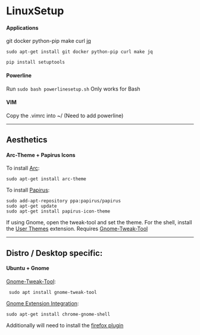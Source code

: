 # LinuxSetup

#### Applications
git docker python-pip make curl [jq](https://stedolan.github.io/jq/)
```
sudo apt-get install git docker python-pip curl make jq
```
```
pip install setuptools
```

#### Powerline
Run `sudo bash powerlinesetup.sh`
Only works for Bash

#### VIM
Copy the .vimrc into ~/  (Need to add powerline)

---
## Aesthetics

#### Arc-Theme + Papirus Icons
To install [Arc](https://github.com/horst3180/arc-theme):
```
sudo apt-get install arc-theme
```

To install [Papirus](https://github.com/PapirusDevelopmentTeam/papirus-icon-theme):
```
sudo add-apt-repository ppa:papirus/papirus
sudo apt-get update
sudo apt-get install papirus-icon-theme
```
If using Gnome, open the tweak-tool and set the theme. For the shell, install the [User Themes](https://extensions.gnome.org/extension/19/user-themes/) extension. Requires [Gnome-Tweak-Tool](https://launchpad.net/ubuntu/+source/gnome-tweak-tool)

---
## Distro / Desktop specific:

#### Ubuntu + Gnome
[Gnome-Tweak-Tool](https://launchpad.net/ubuntu/+source/gnome-tweak-tool):
```
 sudo apt install gnome-tweak-tool
 ```
 [Gnome Extension Integration](https://wiki.gnome.org/Projects/GnomeShellIntegrationForChrome/Installation):
 ```
 sudo apt-get install chrome-gnome-shell
 ```
 Additionally will need to install the [firefox plugin](https://addons.mozilla.org/en-US/firefox/addon/gnome-shell-integration/)
